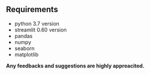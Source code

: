 


## Requirements

* python 3.7 version
* streamlit 0.60 version
* pandas
* numpy
* seaborn
* matplotlib



 **Any feedbacks and suggestions are highly appreacited.**


